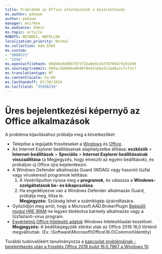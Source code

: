 ```yaml
---
title: Problémák az Office alkalmazások a bejelentkezés
ms.author: pebaum
author: pebaum
manager: mnirkhe
ms.audience: Admin
ms.topic: article
ROBOTS: NOINDEX, NOFOLLOW
localization_priority: Normal
ms.collection: Adm_O365
ms.custom:
- "9000571"
- "2556"
ms.openlocfilehash: 08bb0a94066f071f2ba0e9c54378f0d479191496
ms.sourcegitcommit: 699ac3b0d66e0640f8e933eba3c2a4ba1cfcf3c7
ms.translationtype: MT
ms.contentlocale: hu-HU
ms.lasthandoff: 07/30/2019
ms.locfileid: "35938239"
---
```

# <a name="blank-sign-in-screen-in-office-apps"></a>Üres bejelentkezési képernyő az Office alkalmazások

A probléma kijavításához próbálja meg a következőket:
- Telepítse a legújabb frissítéseket a [Windows](https://support.microsoft.com/help/4027667/windows-10-update) és [Office](https://support.office.com/article/update-office-and-your-computer-with-microsoft-update-2ab296f3-7f03-43a2-8e50-46de917611c5).
- Az Internet Explorer beállításainak alaphelyzetbe állítása: **eszközök** > **Internet-beállítások** > **Speciális** > **Internet Explorer beállításainak visszaállítása** (a Megjegyzés, hogy elveszíti az egyéni beállítások), és próbáljon új Office újra bejelentkezni.
- A Windows Defender alkalmazás Guard (WDAG) vagy hasonló tűzfal vagy víruskereső programok letiltása:
    1. A Vezérlőpulton nyissa meg a **programok**, és válassza a **Windows-szolgáltatások be- és kikapcsolása**.
    2. Ha engedélyezve van a Windows Defender alkalmazás Guard, próbálja meg, tiltsa le.<br/>
    **Megjegyzés:** Szükség lehet a számítógép újraindítására.
- Győződjön meg arról, hogy a Microsoft.AAD.BrokerPlugin [Beépülő modul HRE WAM](https://docs.microsoft.com/office365/troubleshoot/administration/connection-issue-when-sign-in-office-2016#symptom-1) ne legyen blokkolva bármely alkalmazás vagy a tűzfal/anti-virus program.
- [Egyértelmű Office hitelesítő adatok](https://docs.microsoft.com/office/troubleshoot/error-messages/another-account-already-signed-in#step-3-clear-cached-credentials-on-the-computer) Windows hitelesítőadat-kezelővel.<br/>
    **Megjegyzés:** A beállításjegyzék elérési utak az Office 2016 16,0 történő megváltoztak. (Ex: \Software\Microsoft\Office\16.0\Common\Identity\)

További tudnivalókért tanulmányozza a [kapcsolat problémáinak - bejelentkezés után a frissítés Office 2016 build 16.0.7967 a Windows 10](https://docs.microsoft.com/office365/troubleshoot/administration/connection-issue-when-sign-in-office-2016).